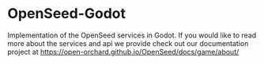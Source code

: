 # OpenSeed-Godot
Implementation of the OpenSeed services in Godot. If you would like to read more about the services and api we provide check out our documentation project at https://open-orchard.github.io/OpenSeed/docs/game/about/
